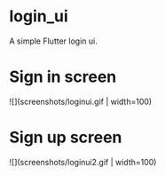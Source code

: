 # login_ui

A simple Flutter login ui.

# Sign in screen
![](screenshots/loginui.gif | width=100)

# Sign up screen
![](screenshots/loginui2.gif | width=100)
